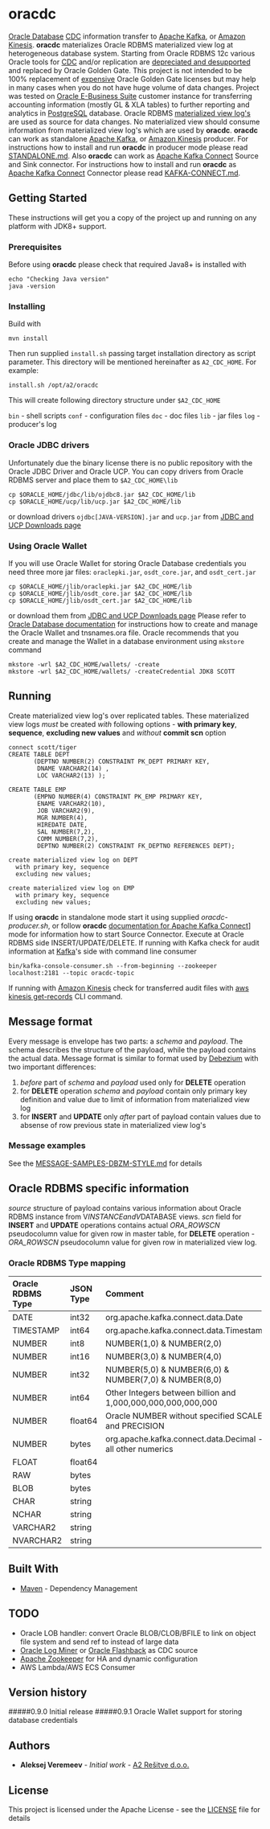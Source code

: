 # oracdc

[Oracle Database](https://www.oracle.com/database/index.html) [CDC](https://en.wikipedia.org/wiki/Change_data_capture) information transfer to [Apache Kafka](http://kafka.apache.org/), or [Amazon Kinesis](https://aws.amazon.com/kinesis/). **oracdc** materializes Oracle RDBMS materialized view log at heterogeneous database system.
Starting from Oracle RDBMS 12c various Oracle tools for [CDC](https://en.wikipedia.org/wiki/Change_data_capture) and/or replication are [depreciated and desupported](https://docs.oracle.com/database/121/UPGRD/deprecated.htm) and replaced by Oracle Golden Gate.
This project is not intended to be 100% replacement of [expensive](https://www.oracle.com/assets/technology-price-list-070617.pdf) Oracle Golden Gate licenses but may help in many cases when you do not have huge volume of data changes. Project was tested on [Oracle E-Business Suite](https://www.oracle.com/applications/ebusiness/) customer instance for transferring accounting information (mostly GL & XLA tables) to further reporting and analytics in [PostgreSQL](https://www.postgresql.org/) database.
Oracle RDBMS [materialized view log's](https://docs.oracle.com/en/database/oracle/oracle-database/12.2/sqlrf/CREATE-MATERIALIZED-VIEW-LOG.html) are used as source for data changes. No materialized view should consume information from materialized view log's which are used by **oracdc**.
**oracdc** can work as standalone [Apache Kafka](http://kafka.apache.org/), or [Amazon Kinesis](https://aws.amazon.com/kinesis/) producer. For instructions how to install and run **oracdc** in producer mode please read [STANDALONE.md](doc/STANDALONE.md). Also **oracdc** can work as [Apache Kafka Connect](https://kafka.apache.org/documentation/#connect) Source and Sink connector. For instructions how to install and run **oracdc** as [Apache Kafka Connect](https://kafka.apache.org/documentation/#connect) Connector please read [KAFKA-CONNECT.md](doc/KAFKA-CONNECT.md).

## Getting Started

These instructions will get you a copy of the project up and running on any platform with JDK8+ support.

### Prerequisites

Before using **oracdc** please check that required Java8+ is installed with

```
echo "Checking Java version"
java -version
```

### Installing

Build with

```
mvn install
```
Then run supplied `install.sh` passing target installation directory as script parameter. This directory will be mentioned hereinafter as `A2_CDC_HOME`.  For example:

```
install.sh /opt/a2/oracdc
```
This will create following directory structure under `$A2_CDC_HOME`

`bin` - shell scripts 
`conf` - configuration files
`doc` - doc files
`lib` - jar files
`log` - producer's log



### Oracle JDBC drivers
Unfortunately due the binary license there is no public repository with the Oracle JDBC Driver and Oracle UCP. You can copy drivers from Oracle RDBMS server and place them to `$A2_CDC_HOME\lib`

```
cp $ORACLE_HOME/jdbc/lib/ojdbc8.jar $A2_CDC_HOME/lib 
cp $ORACLE_HOME/ucp/lib/ucp.jar $A2_CDC_HOME/lib 
```
or download drivers `ojdbc[JAVA-VERSION].jar` and `ucp.jar` from [JDBC and UCP Downloads page](https://www.oracle.com/database/technologies/appdev/jdbc-downloads.html)

### Using Oracle Wallet
If you will use	Oracle Wallet for storing Oracle Database credentials you need three more jar files: `oraclepki.jar`, `osdt_core.jar`, and `osdt_cert.jar`

```
cp $ORACLE_HOME/jlib/oraclepki.jar $A2_CDC_HOME/lib
cp $ORACLE_HOME/jlib/osdt_core.jar $A2_CDC_HOME/lib
cp $ORACLE_HOME/jlib/osdt_cert.jar $A2_CDC_HOME/lib
```

or download them from [JDBC and UCP Downloads page](https://www.oracle.com/database/technologies/appdev/jdbc-downloads.html)
Please refer to [Oracle Database documentation](https://docs.oracle.com/en/database/) for instructions how to create and manage the Oracle Wallet and tnsnames.ora file. Oracle recommends that you create and manage the Wallet in a database environment using `mkstore` command

```
mkstore -wrl $A2_CDC_HOME/wallets/ -create
mkstore -wrl $A2_CDC_HOME/wallets/ -createCredential JDK8 SCOTT
```

## Running 

Create materialized view log's over replicated tables. These materialized view logs _must_ be created _with_ following options - **with primary key**, **sequence**, **excluding new values** and _without_ **commit scn** option

```
connect scott/tiger
CREATE TABLE DEPT
       (DEPTNO NUMBER(2) CONSTRAINT PK_DEPT PRIMARY KEY,
        DNAME VARCHAR2(14) ,
        LOC VARCHAR2(13) );

CREATE TABLE EMP
       (EMPNO NUMBER(4) CONSTRAINT PK_EMP PRIMARY KEY,
        ENAME VARCHAR2(10),
        JOB VARCHAR2(9),
        MGR NUMBER(4),
        HIREDATE DATE,
        SAL NUMBER(7,2),
        COMM NUMBER(7,2),
        DEPTNO NUMBER(2) CONSTRAINT FK_DEPTNO REFERENCES DEPT);

create materialized view log on DEPT
  with primary key, sequence
  excluding new values;

create materialized view log on EMP
  with primary key, sequence
  excluding new values;

```
If using **oracdc** in standalone mode start it using supplied *oracdc-producer.sh*, or follow **oracdc** [documentation for Apache Kafka Connect](doc/KAFKA-CONNECT.md)] mode for information how to start Source Connector. Execute at Oracle RDBMS side INSERT/UPDATE/DELETE.
If running with Kafka check for audit information at [Kafka](http://kafka.apache.org/)'s side with command line consumer

```
bin/kafka-console-consumer.sh --from-beginning --zookeeper localhost:2181 --topic oracdc-topic
```
If running with [Amazon Kinesis](https://aws.amazon.com/kinesis/) check for transferred audit files with [aws kinesis get-records](https://docs.aws.amazon.com/cli/latest/reference/kinesis/get-records.html) CLI command.

## Message format

Every message is envelope has two parts: a *schema* and *payload*. The schema describes the structure of the payload, while the payload contains the actual data. Message format is similar to format used by [Debezium](https://debezium.io/) with two important differences:
1) *before* part of *schema* and *payload* used only for **DELETE** operation
2) for **DELETE** operation *schema* and *payload* contain only primary key definition and value due to limit of information from materialized view log
3) for **INSERT** and **UPDATE** only *after* part of payload contain values due to absense of row previous state in materialized view log's

### Message examples
See the [MESSAGE-SAMPLES-DBZM-STYLE.md](doc/MESSAGE-SAMPLES-DBZM-STYLE.md) for details

## Oracle RDBMS specific information
*source* structure of payload contains various information about Oracle RDBMS instance from V$INSTANCE and V$DATABASE views.
*scn* field for **INSERT** and **UPDATE** operations contains actual *ORA_ROWSCN* pseudocolumn value for given row in master table, for **DELETE** operation -  *ORA_ROWSCN* pseudocolumn value for given row in materialized view log.

### Oracle RDBMS Type mapping

|Oracle RDBMS Type|JSON Type|Comment                                                       |
|:----------------|:--------|:-------------------------------------------------------------|
|DATE             |int32    |org.apache.kafka.connect.data.Date                            |
|TIMESTAMP        |int64    |org.apache.kafka.connect.data.Timestamp                       |
|NUMBER           |int8     |NUMBER(1,0) & NUMBER(2,0)                                     |
|NUMBER           |int16    |NUMBER(3,0) & NUMBER(4,0)                                     |
|NUMBER           |int32    |NUMBER(5,0) & NUMBER(6,0) & NUMBER(7,0) & NUMBER(8,0)         |
|NUMBER           |int64    |Other Integers between billion and 1,000,000,000,000,000,000  |
|NUMBER           |float64  |Oracle NUMBER without specified SCALE and PRECISION           |
|NUMBER           |bytes    |org.apache.kafka.connect.data.Decimal - all other numerics    |
|FLOAT            |float64  |                                                              |
|RAW              |bytes    |                                                              |
|BLOB             |bytes    |                                                              |
|CHAR             |string   |                                                              |
|NCHAR            |string   |                                                              |
|VARCHAR2         |string   |                                                              |
|NVARCHAR2        |string   |                                                              |

## Built With

* [Maven](https://maven.apache.org/) - Dependency Management

## TODO
* Oracle LOB handler: convert Oracle BLOB/CLOB/BFILE to link on object file system and send ref to instead of large data
* [Oracle Log Miner](https://docs.oracle.com/en/database/oracle/oracle-database/12.2/sutil/oracle-logminer-utility.html) or [Oracle Flashback](https://docs.oracle.com/en/database/oracle/oracle-database/12.2/adfns/flashback.html) as CDC source
* [Apache Zookeeper](http://zookeeper.apache.org/) for HA and dynamic configuration
* AWS Lambda/AWS ECS Consumer

## Version history
#####0.9.0
Initial release
#####0.9.1
Oracle Wallet support for storing database credentials


## Authors

* **Aleksej Veremeev** - *Initial work* - [A2 Rešitve d.o.o.](http://a2-solutions.eu/)

## License

This project is licensed under the Apache License - see the [LICENSE](LICENSE) file for details


